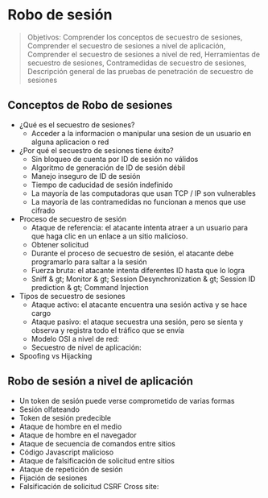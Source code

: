 # Robo de sesión

> Objetivos: Comprender los conceptos de secuestro de sesiones, Comprender el secuestro de sesiones a nivel de aplicación, Comprender el secuestro de sesiones a nivel de red, Herramientas de secuestro de sesiones, Contramedidas de secuestro de sesiones, Descripción general de las pruebas de penetración de secuestro de sesiones

## Conceptos de Robo de sesiones

- ¿Qué es el secuestro de sesiones?
  * Acceder a la informacion o manipular una sesion de un usuario en alguna aplicacion o red
- ¿Por qué el secuestro de sesiones tiene éxito?
  * Sin bloqueo de cuenta por ID de sesión no válidos
  * Algoritmo de generación de ID de sesión débil
  * Manejo inseguro de ID de sesión
  * Tiempo de caducidad de sesión indefinido
  * La mayoría de las computadoras que usan TCP / IP son vulnerables
  * La mayoría de las contramedidas no funcionan a menos que use cifrado
- Proceso de secuestro de sesión
  * Ataque de referencia: el atacante intenta atraer a un usuario para que haga clic en un enlace a un sitio malicioso.
  * Obtener solicitud
  * Durante el proceso de secuestro de sesión, el atacante debe programarlo para saltar a la sesión
  * Fuerza bruta: el atacante intenta diferentes ID hasta que lo logra
  * Sniff & gt; Monitor & gt; Session Desynchronization & gt; Session ID prediction & gt; Command Injection
- Tipos de secuestro de sesiones
  * Ataque activo: el atacante encuentra una sesión activa y se hace cargo
  * Ataque pasivo: el ataque secuestra una sesión, pero se sienta y observa y registra todo el tráfico que se envía
  * Modelo OSI a nivel de red:
  * Secuestro de nivel de aplicación:
- Spoofing vs Hijacking

## Robo de sesión a nivel de aplicación

- Un token de sesión puede verse comprometido de varias formas
- Sesión olfateando
- Token de sesión predecible
- Ataque de hombre en el medio
- Ataque de hombre en el navegador
- Ataque de secuencia de comandos entre sitios
- Código Javascript malicioso
- Ataque de falsificación de solicitud entre sitios
- Ataque de repetición de sesión
- Fijación de sesiones
- Falsificación de solicitud CSRF Cross site:

